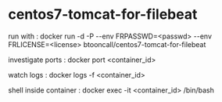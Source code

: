 # centos7-tomcat-for-filebeat

run with : docker run -d -P --env FRPASSWD=&lt;passwd&gt; --env FRLICENSE=&lt;license&gt; btooncall/centos7-tomcat-for-filebeat

investigate ports : docker port &lt;container_id&gt;

watch logs : docker logs -f &lt;container_id&gt;

shell inside container : docker exec -it &lt;container_id&gt; /bin/bash
